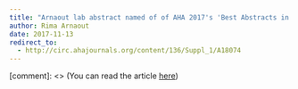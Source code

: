 ```yaml
---
title: "Arnaout lab abstract named of of AHA 2017's 'Best Abstracts in Health Tech'"
author: Rima Arnaout
date: 2017-11-13
redirect_to:
  - http://circ.ahajournals.org/content/136/Suppl_1/A18074
---
```


[comment]: <> (You can read the article [here](http://circ.ahajournals.org/content/136/Suppl_1/A18074))
